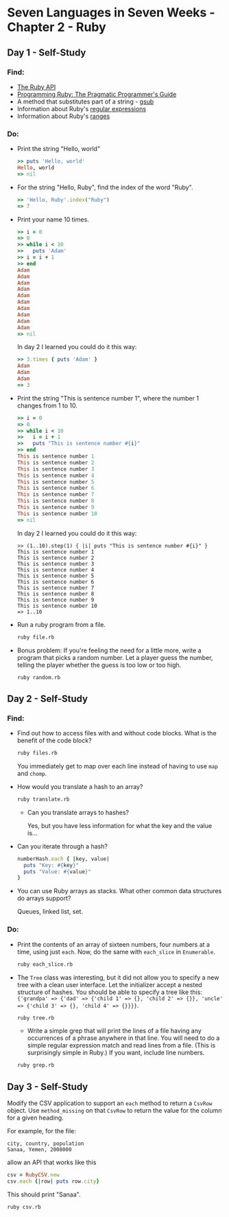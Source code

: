# Seven Languages in Seven Weeks - Chapter 2 - Ruby

## Day 1 - Self-Study

### Find:

- [The Ruby API](https://ruby-doc.org/core-2.6.5/)
- [Programming Ruby: The Pragmatic Programmer's Guide](https://ruby-doc.org/core-2.6.5/)
- A method that substitutes part of a string - [gsub](https://ruby-doc.org/core-2.6.5/String.html#method-i-gsub)
- Information about Ruby's [regular expressions](https://ruby-doc.org/core-2.6.5/Regexp.html)
- Information about Ruby's [ranges](https://ruby-doc.org/core-2.6.5/Range.html)

### Do:

- Print the string "Hello, world"

  ```ruby
  >> puts 'Hello, world'
  Hello, world
  => nil
  ```

- For the string "Hello, Ruby", find the index of the word "Ruby".


    ```ruby
    >> 'Hello, Ruby'.index("Ruby")
    => 7
    ```

- Print your name 10 times.

  ```ruby
  >> i = 0
  => 0
  >> while i < 10
  >>   puts 'Adam'
  >> i = i + 1
  >> end
  Adam
  Adam
  Adam
  Adam
  Adam
  Adam
  Adam
  Adam
  Adam
  Adam
  => nil
  ```

  In day 2 I learned you could do it this way:

  ```ruby
  >> 3.times { puts 'Adam' }
  Adam
  Adam
  Adam
  => 3
  ```

- Print the string "This is sentence number 1", where the number 1 changes from 1 to 10.

  ```ruby
  >> i = 0
  => 0
  >> while i < 10
  >>   i = i + 1
  >>   puts "This is sentence number #{i}"
  >> end
  This is sentence number 1
  This is sentence number 2
  This is sentence number 3
  This is sentence number 4
  This is sentence number 5
  This is sentence number 6
  This is sentence number 7
  This is sentence number 8
  This is sentence number 9
  This is sentence number 10
  => nil
  ```

  In day 2 I learned you could do it this way:

  ```
  >> (1..10).step(1) { |i| puts "This is sentence number #{i}" }
  This is sentence number 1
  This is sentence number 2
  This is sentence number 3
  This is sentence number 4
  This is sentence number 5
  This is sentence number 6
  This is sentence number 7
  This is sentence number 8
  This is sentence number 9
  This is sentence number 10
  => 1..10
  ```

- Run a ruby program from a file.

  ```bash
  ruby file.rb
  ```

- Bonus problem: If you're feeling the need for a little more, write a program that picks a random number. Let a player guess the number, telling the player whether the guess is too low or too high.

  ```bash
  ruby random.rb
  ```

## Day 2 - Self-Study

### Find:

- Find out how to access files with and without code blocks. What is the benefit of the code block?

  ```bash
  ruby files.rb
  ```

  You immediately get to map over each line instead of having to use `map` and `chomp`.

- How would you translate a hash to an array?

  ```bash
  ruby translate.rb
  ```

  - Can you translate arrays to hashes?

    Yes, but you have less information for what the key and the value is...

- Can you iterate through a hash?

  ```ruby
  numberHash.each { |key, value|
    puts "Key: #{key}"
    puts "Value: #{value}"
  }
  ```

- You can use Ruby arrays as stacks. What other common data structures do arrays support?

  Queues, linked list, set.

### Do:

- Print the contents of an array of sixteen numbers, four numbers at a time, using just `each`. Now, do the same with `each_slice` in `Enumerable`.

  ```bash
  ruby each_slice.rb
  ```

- The `Tree` class was interesting, but it did not allow you to specify a new tree with a clean user interface. Let the initializer accept a nested structure of hashes. You should be able to specify a tree like this: `{'grandpa' => {'dad' => {'child 1' => {}, 'child 2' => {}}, 'uncle' => {'child 3' => {}, 'child 4' => {}}}}`.

  ```bash
  ruby tree.rb
  ```

  - Write a simple grep that will print the lines of a file having any occurrences of a phrase anywhere in that line. You will need to do a simple regular expression match and read lines from a file. (This is surprisingly simple in Ruby.) If you want, include line numbers.

  ```bash
  ruby grep.rb
  ```

## Day 3 - Self-Study

Modify the CSV application to support an `each` method to return a `CsvRow` object. Use `method_missing` on that `CsvRow` to return the value for the column for a given heading.

For example, for the file:

```
city, country, population
Sanaa, Yemen, 2008000
```

allow an API that works like this

```ruby
csv = RubyCSV.new
csv.each {|row| puts row.city}
```

This should print "Sanaa".

```bash
ruby csv.rb
```
